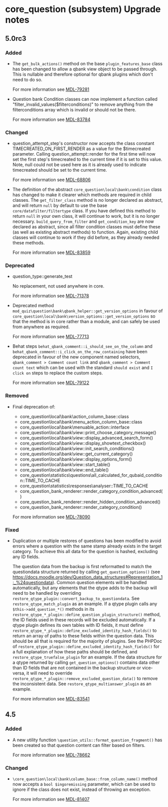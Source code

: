 # core_question (subsystem) Upgrade notes

## 5.0rc3

### Added

- The `get_bulk_actions()` method on the base `plugin_features_base` class has been changed to allow a qbank view object to be passed through. This is nullable and therefore optional for qbank plugins which don't need to do so.

  For more information see [MDL-79281](https://tracker.moodle.org/browse/MDL-79281)
- Question bank Condition classes can now implement a function called "filter_invalid_values($filterconditions)" to remove anything from the filterconditions array which is invalid or should not be there.

  For more information see [MDL-83784](https://tracker.moodle.org/browse/MDL-83784)

### Changed

- question_attempt_step's constructor now accepts the class constant TIMECREATED_ON_FIRST_RENDER as a value for the
  $timecreated parameter. Calling question_attempt::render for the first time will now set the first step's timecreated
  to the current time if it is set to this value. Note, null could not be used here as it is already used to indicate
  timecreated should be set to the current time.

  For more information see [MDL-68806](https://tracker.moodle.org/browse/MDL-68806)
- The definition of the abstract `core_question\local\bank\condition` class has changed to make it clearer which methods are required  in child classes.
  The `get_filter_class` method is no longer declared as abstract, and will return `null` by default to use the base  `core/datafilter/filtertype` class. If you have defined this method to return `null` in your own class, it will continue to work, but it is no longer necessary.
  `build_query_from_filter` and `get_condition_key` are now declared as abstract, since all filter condition classes must define these  (as well as existing abstract methods) to function. Again, existing child classes will continue to work if they did before, as they  already needed these methods.

  For more information see [MDL-83859](https://tracker.moodle.org/browse/MDL-83859)

### Deprecated

- question_type::generate_test

  No replacement, not used anywhere in core.

  For more information see [MDL-71378](https://tracker.moodle.org/browse/MDL-71378)
- Deprecated method `mod_quiz\question\bank\qbank_helper::get_version_options` in favour of `core_question\local\bank\version_options::get_version_options` so that the method is in core rather than a module, and can safely be used from anywhere as required.

  For more information see [MDL-77713](https://tracker.moodle.org/browse/MDL-77713)
- Behat steps `behat_qbank_comment::i_should_see_on_the_column` and `behat_qbank_comment::i_click_on_the_row_containing` have been deprecated in favour of the new component named selectors, `qbank_comment > Comment count link` and `qbank_comment > Comment count text` which can be used with the standard `should exist` and `I click on` steps to replace the custom steps.

  For more information see [MDL-79122](https://tracker.moodle.org/browse/MDL-79122)

### Removed

- Final deprecation of:
    - core_question\local\bank\action_column_base::class
    - core_question\local\bank\menu_action_column_base::class
    - core_question\local\bank\menuable_action::interface
    - core_question\local\bank\view::print_choose_category_message()
    - core_question\local\bank\view::display_advanced_search_form()
    - core_question\local\bank\view::display_showtext_checkbox()
    - core_question\local\bank\view::init_search_conditions()
    - core_question\local\bank\view::get_current_category()
    - core_question\local\bank\view::display_options_form()
    - core_question\local\bank\view::start_table()
    - core_question\local\bank\view::end_table()
    - core_question\statistics\questions\all_calculated_for_qubaid_condition::TIME_TO_CACHE
    - core_question\statistics\responses\analyser::TIME_TO_CACHE
    - core_question_bank_renderer::render_category_condition_advanced()
    - core_question_bank_renderer::render_hidden_condition_advanced()
    - core_question_bank_renderer::render_category_condition()

  For more information see [MDL-78090](https://tracker.moodle.org/browse/MDL-78090)

### Fixed

- Duplication or multiple restores of questions has been modified to avoid errors where a question with the same stamp already exists in the target category.
  To achieve this all data for the question is hashed, excluding any ID fields.

  The question data from the backup is first reformatted to match the questiondata structure returned by calling `get_question_options()` (see  https://docs.moodle.org/dev/Question_data_structures#Representation_1:_%24questiondata). Common question elements will be handled automatically, but any elements that the qtype adds to the backup will need to be handled by overriding `restore_qtype_plugin::convert_backup_to_questiondata`. See `restore_qtype_match_plugin` as an example.
  If a qtype plugin calls any `$this->add_question_*()` methods in its `restore_qtype_*_plugin::define_question_plugin_structure()` method, the ID fields used in these records will be excluded automatically.
  If a qtype plugin defines its own tables with ID fields, it must define `restore_qtype_*_plugin::define_excluded_identity_hash_fields()` to return  an array of paths to these fields within the question data. This should be all that is required for the majority of plugins. See the PHPDoc of `restore_qtype_plugin::define_excluded_identity_hash_fields()` for a full explanation of how these paths should be defined, and  `restore_qtype_truefalse_plugin` for an example.
  If the data structure for a qtype returned by calling `get_question_options()` contains data other than ID fields that are not contained in the backup structure or vice-versa, it will need to override `restore_qtype_*_plugin::remove_excluded_question_data()`  to remove the inconsistent data. See `restore_qtype_multianswer_plugin` as  an example.

  For more information see [MDL-83541](https://tracker.moodle.org/browse/MDL-83541)

## 4.5

### Added

- A new utility function `\question_utils::format_question_fragment()` has been created so that question content can filter based on filters.

  For more information see [MDL-78662](https://tracker.moodle.org/browse/MDL-78662)

### Changed

- `\core_question\local\bank\column_base::from_column_name()` method now accepts a `bool $ingoremissing` parameter, which can be used to ignore if the class does not exist, instead of throwing an exception.

  For more information see [MDL-81407](https://tracker.moodle.org/browse/MDL-81407)
